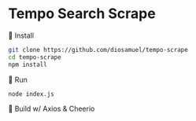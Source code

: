 # Tempo Search Scrape

🎉 Install

```bash
git clone https://github.com/diosamuel/tempo-scrape
cd tempo-scrape
npm install
```

🚀 Run

```node index.js```


📌 Build w/ Axios & Cheerio
